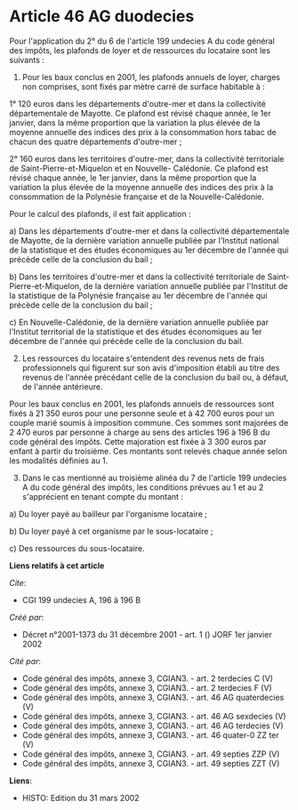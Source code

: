 # Article 46 AG duodecies

Pour l'application du 2° du 6 de l'article 199 undecies A du code général des impôts, les plafonds de loyer et de ressources
du locataire sont les suivants :

1. Pour les baux conclus en 2001, les plafonds annuels de loyer, charges non comprises, sont fixés par mètre carré de surface
habitable à :

1° 120 euros dans les départements d'outre-mer et dans la collectivité départementale de Mayotte. Ce plafond est révisé
chaque année, le 1er janvier, dans la même proportion que la variation la plus élevée de la moyenne annuelle des indices des
prix à la consommation hors tabac de chacun des quatre départements d'outre-mer ;

2° 160 euros dans les territoires d'outre-mer, dans la collectivité territoriale de Saint-Pierre-et-Miquelon et en Nouvelle-
Calédonie. Ce plafond est révisé chaque année, le 1er janvier, dans la même proportion que la variation la plus élevée de la
moyenne annuelle des indices des prix à la consommation de la Polynésie française et de la Nouvelle-Calédonie.

Pour le calcul des plafonds, il est fait application :

a) Dans les départements d'outre-mer et dans la collectivité départementale de Mayotte, de la dernière variation annuelle
publiée par l'Institut national de la statistique et des études économiques au 1er décembre de l'année qui précède celle de
la conclusion du bail ;

b) Dans les territoires d'outre-mer et dans la collectivité territoriale de Saint-Pierre-et-Miquelon, de la dernière
variation annuelle publiée par l'Institut de la statistique de la Polynésie française au 1er décembre de l'année qui précède
celle de la conclusion du bail ;

c) En Nouvelle-Calédonie, de la dernière variation annuelle publiée par l'Institut territorial de la statistique et des
études économiques au 1er décembre de l'année qui précède celle de la conclusion du bail.

2. Les ressources du locataire s'entendent des revenus nets de frais professionnels qui figurent sur son avis d'imposition
établi au titre des revenus de l'année précédant celle de la conclusion du bail ou, à défaut, de l'année antérieure.

Pour les baux conclus en 2001, les plafonds annuels de ressources sont fixés à 21 350 euros pour une personne seule et à 42
700 euros pour un couple marié soumis à imposition commune. Ces sommes sont majorées de 2 470 euros par personne à charge au
sens des articles 196 à 196 B du code général des impôts. Cette majoration est fixée à 3 300 euros par enfant à partir du
troisième. Ces montants sont relevés chaque année selon les modalités définies au 1.

3. Dans le cas mentionné au troisième alinéa du 7 de l'article 199 undecies A du code général des impôts, les conditions
prévues au 1 et au 2 s'apprécient en tenant compte du montant :

a) Du loyer payé au bailleur par l'organisme locataire ;

b) Du loyer payé à cet organisme par le sous-locataire ;

c) Des ressources du sous-locataire.

**Liens relatifs à cet article**

_Cite_:

  - CGI 199 undecies A, 196 à 196 B

_Créé par_:

  - Décret n°2001-1373 du 31 décembre 2001 - art. 1 () JORF 1er janvier 2002

_Cité par_:

  - Code général des impôts, annexe 3, CGIAN3. - art. 2 terdecies C (V)
  - Code général des impôts, annexe 3, CGIAN3. - art. 2 terdecies F (V)
  - Code général des impôts, annexe 3, CGIAN3. - art. 46 AG quaterdecies (V)
  - Code général des impôts, annexe 3, CGIAN3. - art. 46 AG sexdecies (V)
  - Code général des impôts, annexe 3, CGIAN3. - art. 46 AG terdecies (V)
  - Code général des impôts, annexe 3, CGIAN3. - art. 46 quater-0 ZZ ter (V)
  - Code général des impôts, annexe 3, CGIAN3. - art. 49 septies ZZP (V)
  - Code général des impôts, annexe 3, CGIAN3. - art. 49 septies ZZT (V)

**Liens**:

  - HISTO: Edition du 31 mars 2002

